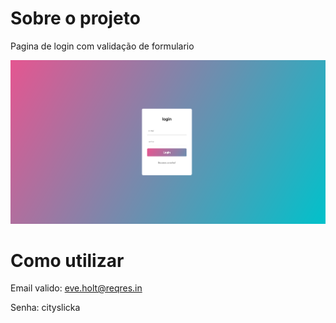 
# Sobre o projeto

Pagina de login com validação de formulario

<div>
    <img src="./readme/page.png">
</div>

# Como utilizar

Email valido: 
eve.holt@reqres.in 

Senha:
cityslicka